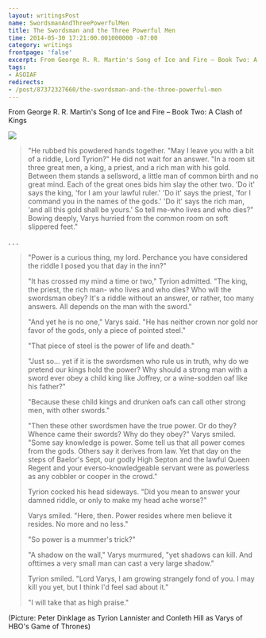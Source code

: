 ```yaml
---
layout: writingsPost
name: SwordsmanAndThreePowerfulMen
title: The Swordsman and the Three Powerful Men
time: 2014-05-30 17:21:00.001000000 -07:00
category: writings
frontpage: 'false'
excerpt: From George R. R. Martin's Song of Ice and Fire – Book Two: A Clash of Kings
tags:
- ASOIAF
redirects:
- /post/87372327660/the-swordsman-and-the-three-powerful-men
---
```


From George R. R. Martin's Song of Ice and Fire – Book Two: A Clash of Kings

<img class="imageInCenter" src="{{ site.imgFolder_writings }}{{ page.name }}/TyrionAndVarys.png">

<blockquote>
"He rubbed his powdered hands together. "May I leave you with a bit of a riddle, Lord Tyrion?" He did not wait for an answer. "In a room sit three great men, a king, a priest, and a rich man with his gold. Between them stands a sellsword, a little man of common birth and no great mind. Each of the great ones bids him slay the other two. 'Do it' says the king, 'for I am your lawful ruler.' 'Do it' says the priest, 'for I command you in the names of the gods.' 'Do it' says the rich man, 'and all this gold shall be yours.' So tell me-who lives and who dies?" Bowing deeply, Varys hurried from the common room on soft slippered feet."
</blockquote>
. . .

<blockquote>
"Power is a curious thing, my lord. Perchance you have considered the riddle I posed you that day in the inn?"<br/>

"It has crossed my mind a time or two," Tyrion admitted. "The king, the priest, the rich man- who lives and who dies? Who will the swordsman obey? It's a riddle without an answer, or rather, too many answers. All depends on the man with the sword."<br/>

"And yet he is no one," Varys said. "He has neither crown nor gold nor favor of the gods, only a piece of pointed steel."<br/>

"That piece of steel is the power of life and death."<br/>

"Just so... yet if it is the swordsmen who rule us in truth, why do we pretend our kings hold the power? Why should a strong man with a sword ever obey a child king like Joffrey, or a wine-sodden oaf like his father?"<br/>

"Because these child kings and drunken oafs can call other strong men, with other swords."<br/>

"Then these other swordsmen have the true power. Or do they? Whence came their swords? Why do they obey?" Varys smiled. "Some say knowledge is power. Some tell us that all power comes from the gods. Others say it derives from law. Yet that day on the steps of Baelor's Sept, our godly High Septon and the lawful Queen Regent and your everso-knowledgeable servant were as powerless as any cobbler or cooper in the crowd."<br/>

Tyrion cocked his head sideways. "Did you mean to answer your damned riddle, or only to make my head ache worse?"<br/>

Varys smiled. "Here, then. Power resides where men believe it resides. No more and no less."<br/>

"So power is a mummer's trick?"<br/>

"A shadow on the wall," Varys murmured, "yet shadows can kill. And ofttimes a very small man can cast a very large shadow."<br/>

Tyrion smiled. "Lord Varys, I am growing strangely fond of you. I may kill you yet, but I think I'd feel sad about it."<br/>

"I will take that as high praise."<br/>
</blockquote>

(Picture: Peter Dinklage as Tyrion Lannister and Conleth Hill as Varys of HBO's Game of Thrones)
